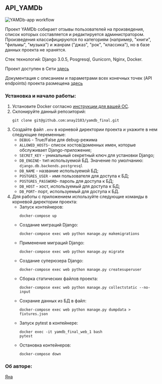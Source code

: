 ## API_YAMDb
![YAMDb-app workflow](https://github.com/anay2103/yamdb_final/actions/workflows/main.yml/badge.svg)

Проект YAMDb собирает отзывы пользователей на произведения, список которых составляется и редактируется администратором. Произведения классифицируются по категориям (например, "книги", "фильмы", "музыка") и жанрам ("джаз", "рок", "классика"), но в базе данных проекта не хранятся.

Стек технологий: Django 3.0.5, Posgresql, Gunicorn, Nginx, Docker.

Проект доступен в Сети [здесь](http://62.84.116.179/api/v1/) 

Документация с описанием и параметрами всех конечных точек (API endpoints) проекта размещена [здесь](http://62.84.116.179/redoc/) 

### Установка и начало работы:
1. Установите Docker согласно [инструкции для вашей ОС](https://docs.docker.com/engine/install/). 
2. Склонируйте данный репозиторий: 
   ```
   git clone git@github.com:anay2103/yamdb_final.git
   ``` 
4. Создайте файл `.env` в корневой директории проекта и укажите в нем следующие переменные:
   * `DEBUG` - True/False для debug-режима
   * `ALLOWED_HOSTS`- список хостов/доменных имен, которые обслуживает Django-приложение;
   * `SECRET_KEY` - уникальный секретный ключ для установки Django;
   * `DB_ENGINE`- тип используемой БД. Значение по умолчанию: `django.db.backends.postgresql`
   * `DB_NAME` - название используемой БД;
   * `POSTGRES_USER` - имя пользователя для доступа к БД; 
   * `POSTGRES_PASSWORD`- пароль для доступа к БД;
   * `DB_HOST` - хост, используемый для доступа к БД;
   * `DB_PORT`- порт, используемый для доступа к БД.
5. Для работы с приложением используйте следующие команды в корневой директории проекта:
   * Запуск контейнеров: 
     ```
     docker-compose up
     ```
   * Создание миграций Django: 
     ```
     docker-compose exec web python manage.py makemigrations
     ```
   * Применение миграций Django:  
     ```
     docker-compose exec web python manage.py migrate
     ```
   * Создание суперюзера Django: 
     ```
     docker-compose exec web python manage.py createsuperuser
     ```
   * Сборка статических файлов проекта: 
     ```
     docker-compose exec web python manage.py collectstatic --no-input
     ``` 
   * Сохрание данных из БД в файл: 
     ```
     docker-compose exec web python manage.py dumpdata > fixtures.json
     ```
   * Запуск pytest в контейнере: 
     ```
     docker exec -it yamdb_final_web_1 bash
     pytest
     ```
   * Остановка контейнеров: 
     ```
     docker-compose down
     ```
### Об авторе:
[Яна](https://github.com/anay2103)

